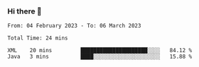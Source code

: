 ### Hi there 👋

<!--START_SECTION:waka-->

```text
From: 04 February 2023 - To: 06 March 2023

Total Time: 24 mins

XML    20 mins         █████████████████████░░░░   84.12 %
Java   3 mins          ████░░░░░░░░░░░░░░░░░░░░░   15.88 %
```

<!--END_SECTION:waka-->

<!--
**jaimesalcedo1/jaimesalcedo1** is a ✨ _special_ ✨ repository because its `README.md` (this file) appears on your GitHub profile.

Here are some ideas to get you started:

- 🔭 I’m currently working on ...
- 🌱 I’m currently learning ...
- 👯 I’m looking to collaborate on ...
- 🤔 I’m looking for help with ...
- 💬 Ask me about ...
- 📫 How to reach me: ...
- 😄 Pronouns: ...
- ⚡ Fun fact: ...
-->
